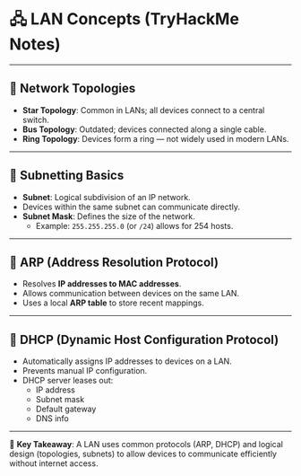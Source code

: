 # 🖧 LAN Concepts (TryHackMe Notes)

---

## 🔹 Network Topologies
- **Star Topology**: Common in LANs; all devices connect to a central switch.
- **Bus Topology**: Outdated; devices connected along a single cable.
- **Ring Topology**: Devices form a ring — not widely used in modern LANs.

---

## 🔹 Subnetting Basics
- **Subnet**: Logical subdivision of an IP network.
- Devices within the same subnet can communicate directly.
- **Subnet Mask**: Defines the size of the network.
  - Example: `255.255.255.0` (or `/24`) allows for 254 hosts.

---

## 🔹 ARP (Address Resolution Protocol)
- Resolves **IP addresses to MAC addresses**.
- Allows communication between devices on the same LAN.
- Uses a local **ARP table** to store recent mappings.

---

## 🔹 DHCP (Dynamic Host Configuration Protocol)
- Automatically assigns IP addresses to devices on a LAN.
- Prevents manual IP configuration.
- DHCP server leases out:
  - IP address
  - Subnet mask
  - Default gateway
  - DNS info

---

📌 **Key Takeaway**: A LAN uses common protocols (ARP, DHCP) and logical design (topologies, subnets) to allow devices to communicate efficiently without internet access.

